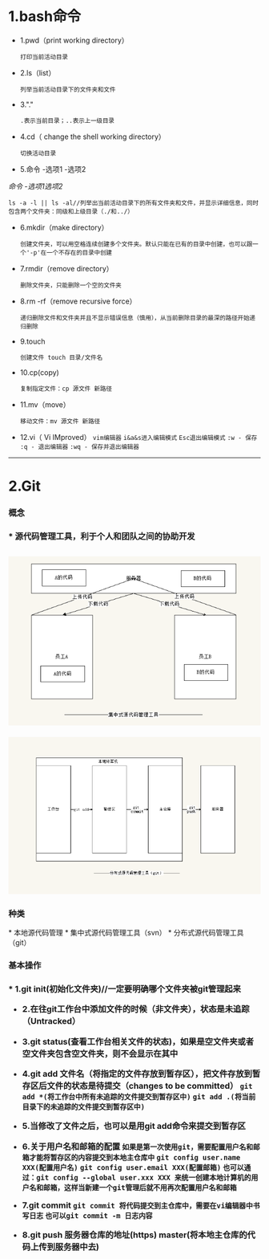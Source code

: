 <h1>1.bash命令</h1>

* 1.pwd（print working directory）

  `打印当前活动目录`



* 2.ls（list）

  `列举当前活动目录下的文件夹和文件`



* 3."."

  `.表示当前目录；..表示上一级目录`



* 4.cd（ change the shell working directory）

  `切换活动目录`



* 5.命令 -选项1 -选项2

*命令 -选项1选项2*

​	`ls -a -l || ls -al//列举出当前活动目录下的所有文件夹和文件，并显示详细信息，同时包含两个文件夹：同级和上级目录（./和../）`



* 6.mkdir（make directory）

  `创建文件夹，可以用空格连续创建多个文件夹。默认只能在已有的目录中创建，也可以跟一个'-p'在一个不存在的目录中创建`



* 7.rmdir（remove directory）

  `删除文件夹，只能删除一个空的文件夹`



* 8.rm -rf（remove recursive force）

  `递归删除文件和文件夹并且不显示错误信息（慎用），从当前删除目录的最深的路径开始递归删除`



* 9.touch

  `创建文件 touch 目录/文件名`



* 10.cp(copy)

  `复制指定文件：cp 源文件 新路径`



* 11.mv（move）

  `移动文件：mv 源文件 新路径`

* 12.vi（ Vi IMproved）
  `vim编辑器`
  `i&a&s进入编辑模式`
  `Esc退出编辑模式`
  `:w - 保存`
  `:q - 退出编辑器`
  `:wq - 保存并退出编辑器`

***

<h1>2.Git</h1>

<h3>概念<h3>
* 源代码管理工具，利于个人和团队之间的协助开发


![集中式版本控制工具](jzs.png)
---
![分布式版本控制工具](fbs.png)

<h3>种类</h3>
* 本地源代码管理
* 集中式源代码管理工具（svn）
* 分布式源代码管理工具（git）

<h3>基本操作<h3>
* 1.git init(初始化文件夹)//一定要明确哪个文件夹被git管理起来

* 2.在往git工作台中添加文件的时候（非文件夹），状态是未追踪（Untracked）

* 3.git status(查看工作台相关文件的状态)，如果是空文件夹或者空文件夹包含空文件夹，则不会显示在其中

* 4.git add 文件名（将指定的文件存放到暂存区），把文件存放到暂存区后文件的状态是待提交（changes to be committed）
  `git add *(将工作台中所有未追踪的文件提交到暂存区中)`
  `git add .(将当前目录下的未追踪的文件提交到暂存区中)`

* 5.当修改了文件之后，也可以是用git add命令来提交到暂存区

* 6.关于用户名和邮箱的配置
  `如果是第一次使用git，需要配置用户名和邮箱才能将暂存区的内容提交到本地主仓库中`
  `git config user.name XXX(配置用户名)`
  `git config user.email XXX(配置邮箱)`
  `也可以通过：git config --global user.xxx XXX 来统一创建本地计算机的用户名和邮箱，这样当新建一个git管理后就不用再次配置用户名和邮箱`

* 7.git commit
  `git commit 将代码提交到主仓库中，需要在vi编辑器中书写日志`
  `也可以git commit -m 日志内容`

* 8.git push 服务器仓库的地址(https) master(将本地主仓库的代码上传到服务器中去)

